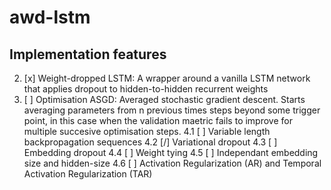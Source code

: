 # awd-lstm

## Implementation features

2. [x] Weight-dropped LSTM: A wrapper around a vanilla LSTM network that applies dropout to hidden-to-hidden recurrent weights
3. [ ] Optimisation ASGD: Averaged stochastic gradient descent. Starts averaging parameters from n previous times steps beyond some trigger point, in this case when the validation maetric fails to improve for multiple succesive optimisation steps.
4.1 [ ] Variable length backpropagation sequences 
4.2 [/] Variational dropout
4.3 [ ] Embedding dropout 
4.4 [ ] Weight tying 
4.5 [ ] Independant embedding size and hidden-size
4.6 [ ] Activation Regularization (AR) and Temporal Activation Regularization (TAR)
